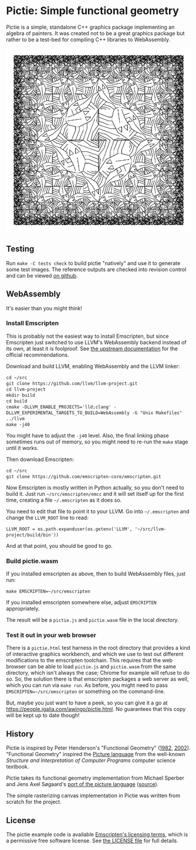 # Pictie: Simple functional geometry

Pictie is a simple, standalone C++ graphics package implementing an
algebra of painters.  It was created not to be a great graphics package
but rather to be a test-bed for compiling C++ libraries to WebAssembly.

![Square Limit](https://raw.githubusercontent.com/wingo/pictie/master/tests/test-escher.png)

## Testing

Run `make -C tests check` to build pictie "natively" and use it to
generate some test images.  The reference outputs are checked into
revision control and can be viewed [on
github](https://github.com/wingo/pictie/tree/master/tests).

## WebAssembly

It's easier than you might think!

### Install Emscripten

This is probably not the easiest way to install Emscripten, but since
Emscripten just switched to use LLVM's WebAssembly backend instead of
its own, at least it is foolproof.  See [the upstream
documentation](https://emscripten.org/docs/getting_started/downloads.html)
for the official recommendations.

Download and build LLVM, enabling WebAssembly and the LLVM linker:

```
cd ~/src
git clone https://github.com/llvm/llvm-project.git
cd llvm-project
mkdir build
cd build
cmake -DLLVM_ENABLE_PROJECTS='lld;clang' -DLLVM_EXPERIMENTAL_TARGETS_TO_BUILD=WebAssembly -G "Unix Makefiles" ../llvm
make -j40
```

You might have to adjust the `-j40` level.  Also, the final linking
phase sometimes runs out of memory, so you might need to re-run the
`make` stage until it works.

Then download Emscripten:

```
cd ~/src
git clone https://github.com/emscripten-core/emscripten.git
```

Now Emscripten is mostly written in Python actually, so you don't need
to build it.  Just run `~/src/emscripten/emcc` and it will set itself up
for the first time, creating a file `~/.emscripten` as it does so.

You need to edit that file to point it to your LLVM.  Go into `~/.emscripten` and
change the `LLVM_ROOT` line to read:

```
LLVM_ROOT = os.path.expanduser(os.getenv('LLVM', '~/src/llvm-project/build/bin'))
```

And at that point, you should be good to go.

### Build pictie.wasm

If you installed emscripten as above, then to build WebAssembly files,
just run:

```
make EMSCRIPTEN=~/src/emscripten
```

If you installed emscripten somewhere else, adjust `EMSCRIPTEN`
appropriately.

The result will be a `pictie.js` and `pictie.wasm` file in the local
directory.

### Test it out in your web browser

There is a `pictie.html` test harness in the root directory that
provides a kind of interactive graphics workbench, and which we use to
test out different modifications to the emscripten toolchain.  This
requires that the web browser can be able to load `pictie.js` and
`pictie.wasm` from the same directory, which isn't always the case;
Chrome for example will refuse to do so.  So, the solution there is that
emscripten packages a web server as well, which you can run via `make
run`.  As before, you might need to pass `EMSCRIPTEN=~/src/emscripten`
or something on the command-line.

But, maybe you just want to have a peek, so you can give it a go at
https://people.igalia.com/awingo/pictie.html.  No guarantees that this
copy will be kept up to date though!

## History

Pictie is inspired by Peter Henderson's "Functional Geometry"
([1982](http://pmh-systems.co.uk/phAcademic/papers/funcgeo.pdf),
[2002](https://eprints.soton.ac.uk/257577/1/funcgeo2.pdf)).  "Functional
Geometry" inspired the [Picture
language](https://sarabander.github.io/sicp/html/2_002e2.xhtml#g_t2_002e2_002e4)
from the well-known *Structure and Interpretation of Computer Programs*
computer science textbook.

Pictie takes its functional geometry implementation from Michael Sperber
and Jens Axel Søgaard's [port of the picture
language](https://docs.racket-lang.org/sicp-manual/SICP_Picture_Language.html)
([source](https://github.com/sicp-lang/sicp/blob/master/sicp-pict/main.rkt)).

The simple rasterizing canvas implementation in Pictie was written from
scratch for the project.

## License

The pictie example code is available
[Emscripten's licensing
terms](https://emscripten.org/docs/introducing_emscripten/emscripten_license.html),
which is a permissive free software license.  See [the LICENSE
file](https://github.com/wingo/pictie/blob/master/LICENSE) for full details.
